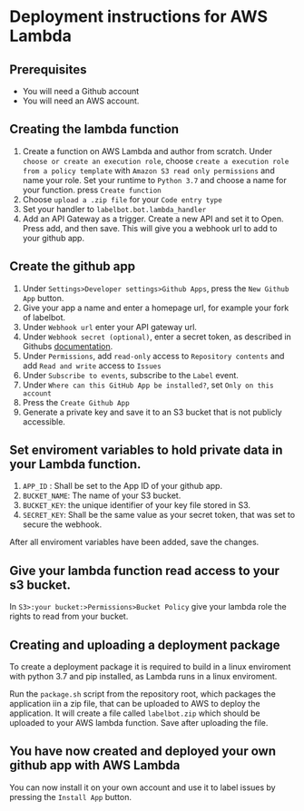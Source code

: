 # Deployment instructions for AWS Lambda

## Prerequisites
* You will need a Github account
* You will need an AWS account.


## Creating the lambda function

1. Create a function on AWS Lambda and author from scratch. Under `choose or create an execution role`, choose `create a execution role from a policy template` with
`Amazon S3 read only permissions` and name your role. Set your runtime to `Python 3.7` and
choose a name for your function.
press `Create function`
2. Choose `upload a .zip file` for your `Code entry type`
3. Set your handler to `labelbot.bot.lambda_handler`
4. Add an API Gateway as a trigger. Create a new API and set it to Open.
Press add, and then save. This will give you  a webhook url to add to your github app.

## Create the github app
1. Under `Settings>Developer settings>Github Apps`, press the `New Github App` button.
2. Give your app a name and enter a homepage url, for example your fork of labelbot.
3. Under `Webhook url` enter your API gateway url.
4. Under `Webhook secret (optional)`, enter a secret token, as described in Githubs [documentation](https://developer.github.com/webhooks/securing/#setting-your-secret-token).
5. Under `Permissions`, add `read-only` access to `Repository contents`
and add `Read and write` access to `Issues`
6. Under `Subscribe to events`, subscribe to the `Label` event.
7. Under `Where can this GitHub App be installed?`, set `Only on this account`
8. Press the `Create Github App`
9. Generate a private key and save it to an S3 bucket that is not publicly accessible.

## Set enviroment variables to hold private data in your Lambda function.
1. `APP_ID` : Shall be set to the App ID of your github app.
2. `BUCKET_NAME`: The name of your S3 bucket.
3. `BUCKET_KEY`: the unique identifier of your key file stored in S3.
4. `SECRET_KEY`: Shall be the same value as your secret token, that was set to secure the webhook.

After all enviroment variables have been added, save the changes.

## Give your lambda function read access to your s3 bucket.
In `S3>:your bucket:>Permissions>Bucket Policy` give your lambda role the rights to read from your bucket.

## Creating and uploading a deployment package
To create a deployment package it is required to build in a linux
enviroment with python 3.7 and pip installed, as Lambda runs in a linux
enviroment.

Run the `package.sh` script from the repository root, which packages the
application iin a zip file, that can be uploaded to AWS to deploy the
application. It will create a file
called `labelbot.zip` which should be uploaded to your AWS lambda
function. Save after uploading the file.



## You have now created and deployed your own github app with AWS Lambda
You can now install it on your own account and use it to label issues by pressing the `Install App` button.